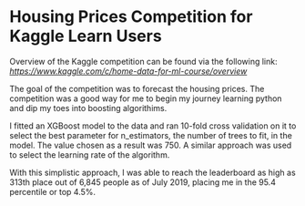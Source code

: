 # Housing Prices Competition for Kaggle Learn Users

Overview of the Kaggle competition can be found via the following link:
*https://www.kaggle.com/c/home-data-for-ml-course/overview*


The goal of the competition was to forecast the housing prices. The competition was a good way for me to begin my journey learning python and dip my toes into boosting algorithims. 

I fitted an XGBoost model to the data and ran 10-fold cross validation on it to select the best parameter for n_estimators, the number of trees to fit, in the model. The value chosen as a result was 750. A similar approach was used to select the learning rate of the algorithm.

With this simplistic approach, I was able to reach the leaderboard as high as 313th place out of 6,845 people as of July 2019, placing me in the 95.4 percentile or top 4.5%.